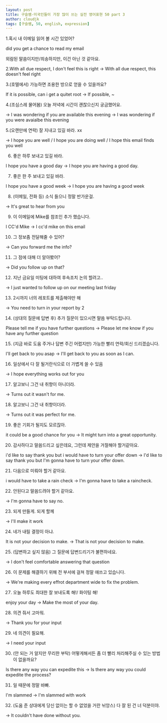 ```yaml
---
layout: post
title: 구슬쌤-미국인들이 가장 많이 쓰는 실전 영어표현 50 part 3
author: cloudjk
tags: [구슬쌤, 50, english, expression]
---
```


1.혹시 내 이메일 읽어 볼 시간 있었어?

did you get a chance to read my email

외람된 말씀이지만/죄송하지만, 이건 아닌 것 같아요.

2.With all due respect, I don't feel this is right
-> With all due respect, this doesn't feel right

3.(호텔에서) 가능하면 조용한 방으로 얻을 수 있을까요?

If it is possible, can i get a quitet root
-> If possible, ~

4.(조심스레 물어봄) 오늘 저녁에 시간이 괜찮으신지 궁금했어요.

-> I was wondering if you are available this evening
-> I was wondering if you were avaialbe this evening

5.(오랜만에 연락) 잘 지내고 있길 바라. xx

-> I hope you are well / I hope you are doing well / I hope this email finds you well

6. 좋은 하루 보내고 있길 바라.

I hope you have a good day
-> I hope you are having a good day.

7. 좋은 한 주 보내고 있길 바라.

I hope you have a good week
-> I hope you are having a good week

8. (이메일, 전화 등) 소식 들으니 정말 반가운걸.

-> It's great to hear from you

9. 이 이메일에 Mike를 참조인 추가 했습니다.

I CC'd Mike
-> I cc'd mike on this email

10. 그 정보좀 전달해줄 수 있어?

-> Can you forward me the info?

11. 그 점에 대해 더 알아봤어?

-> Did you follow up on that?

12. 지난 금요일 미팅에 대하여 후속조치 논의 할려고..

-> I just wanted to follow up on our meeting last friday

13. 2시까지 너의 레포트를 제출해야만 해

-> You need to turn in your report by 2

14. (상대의 질문에 답변 후) 추가 질문이 있으시면 말씀 부탁드립니다.

Please tell me if you have further questions
-> Please let me know if you have any further question

15. (지금 바로 도움 주거나 답변 주긴 어렵지만) 가능한 빨리 연락/회신 드리겠습니다.

I'll get back to you asap
-> I'll get back to you as soon as I can.

16. 일상에서 다 잘 될거란식으로 더 가볍게 쓸 수 있음

-> I hope everything works out for you

17. 알고보니 그건 내 취향이 아니더라.

-> Turns out it wasn't for me.

18. 알고보니 그건 내 취향이더라.

-> Turns out it was perfect for me.

19. 좋은 기회가 될지도 모르잖아.

it could be a good chance for you
-> It might turn into a great opportunity.

20. 감사하다고 말씀드리고 싶은데요, 그런데 제안을 거절해야 할거같아요.

i'd like to say thank you but i would have to turn your offer down
-> I'd like to say thank you but I'm gonna have to turn your offer down.

21. 다음으로 미뤄야 할거 같아요.

i would have to take a rain check
-> I'm gonna have to take a raincheck.

22. 안된다고 말씀드려야 할거 같아요.

-> I'm gonna have to say no.

23. 되게 만들게. 되게 할께

-> I'll make it work

24. 네가 내릴 결정이 아냐.

It is not your decision to make.
-> That is not your decision to make.

25. (답변하고 싶지 않음) 그 질문에 답변드리기가 불편하네요.

-> I don't feel comfortable answering that question

26. 이 문제를 해결하기 위해 전 부서에 걸쳐 정말 애쓰고 있습니다.

-> We're making every effrot department wide to fix the problem.

27. 오늘 하루도 최대한 잘 보내도록 해!/ 화이팅 해!

enjoy your day
-> Make the most of your day.

28. 의견 줘서 고마워.

-> Thank you for your input

29. 네 의견이 필요해.

-> I need your input

30. (안 되는 거 알지만 무리한 부탁) 어떻게해서든 좀 더 빨리 처리해주실 수 있는 방법이 없을까요?

Is there any way you can expedite this
-> Is there any way you could expedite the process?

31. 일 때문에 정말 바빠.

I'm slammed
-> I'm slammed with work

32. (도움 준 상대에게 당신 없이는 할 수 없었을 거란 뉘앙스) 다 잘 된 건 너 덕분이야.

-> It couldn't have done without you.

